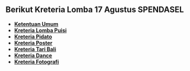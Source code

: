 ## Berikut Kreteria Lomba 17 Agustus SPENDASEL
- __[Ketentuan Umum](https://pages.github.com/)__
- __[Kreteria Lomba Puisi](https://github.com/arta678/kreterialomba/blob/master/page/Puisi.md)__
- __[Kreteria Pidato](https://pages.github.com/)__
- __[Kreteria Poster](https://pages.github.com/)__
- __[Kreteria Tari Bali](https://pages.github.com/)__
- __[Kreteria Dance](https://pages.github.com/)__
- __[Kreteria Fotografi](https://pages.github.com/)__
